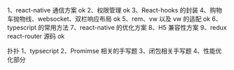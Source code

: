 1、react-native 通信方案 ok
2、权限管理 ok
3、React-hooks 的封装
4、购物车抛物线、websocket、双栏响应布局 ok
5、rem、vw 以及 vw 的适配 ok
6、typescript 的常用方法
7、react-native 的优化方案
8、H5 兼容性方案
9、redux react-router 源码 ok

扑扑
1、typsecript
2、Promimse 相关的手写题
3、闭包相关手写题
4、性能优化部分
